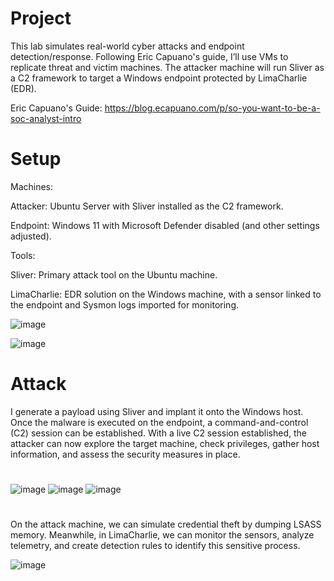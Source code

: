 # Project
This lab simulates real-world cyber attacks and endpoint detection/response. Following Eric Capuano's guide, I’ll use VMs to replicate threat and victim machines. The attacker machine will run Sliver as a C2 framework to target a Windows endpoint protected by LimaCharlie (EDR).

Eric Capuano's Guide: https://blog.ecapuano.com/p/so-you-want-to-be-a-soc-analyst-intro

# Setup
Machines:

Attacker: Ubuntu Server with Sliver installed as the C2 framework.

Endpoint: Windows 11 with Microsoft Defender disabled (and other settings adjusted).

Tools:

Sliver: Primary attack tool on the Ubuntu machine.

LimaCharlie: EDR solution on the Windows machine, with a sensor linked to the endpoint and Sysmon logs imported for monitoring.


![image](https://github.com/user-attachments/assets/6a93b00b-df68-4222-96c4-2084560a158d)

![image](https://github.com/user-attachments/assets/7bf99267-b1b1-40ec-b023-6e0b61f008df)
# Attack
I generate a payload using Sliver and implant it onto the Windows host. Once the malware is executed on the endpoint, a command-and-control (C2) session can be established.
With a live C2 session established, the attacker can now explore the target machine, check privileges, gather host information, and assess the security measures in place.
#

![image](https://github.com/user-attachments/assets/60ba5db6-adac-4749-9446-e72594ab2869)
![image](https://github.com/user-attachments/assets/9f7a9db3-4410-4bc4-9f8c-61fc9b9ee265)
![image](https://github.com/user-attachments/assets/d548259d-d9e0-48f2-849f-bb064e53f499)

#
On the attack machine, we can simulate credential theft by dumping LSASS memory. Meanwhile, in LimaCharlie, we can monitor the sensors, analyze telemetry, and create detection rules to identify this sensitive process.

![image](https://github.com/user-attachments/assets/2a3def04-0ae5-4a89-b786-d4737e39286f)






